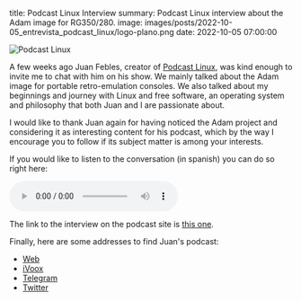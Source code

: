 title: Podcast Linux Interview
summary: Podcast Linux interview about the Adam image for RG350/280.
image: images/posts/2022-10-05_entrevista_podcast_linux/logo-plano.png
date: 2022-10-05 07:00:00

![Podcast Linux](/images/posts/2022-10-05_entrevista_podcast_linux/logo-plano.png)

A few weeks ago Juan Febles, creator of [Podcast Linux](https://podcastlinux.com/), was kind enough to invite me to chat with him on his show. We mainly talked about the Adam image for portable retro-emulation consoles. We also talked about my beginnings and journey with Linux and free software, an operating system and philosophy that both Juan and I are passionate about.

I would like to thank Juan again for having noticed the Adam project and considering it as interesting content for his podcast, which by the way I encourage you to follow if its subject matter is among your interests.

If you would like to listen to the conversation (in spanish) you can do so right here:

<audio controls="">
  <source src="https://archive.org/download/podcast_linux/PL166.ogg" type="audio/ogg">
  <source src="https://archive.org/download/podcast_linux/PL166.mp3" type="audio/mpeg">
</audio>

The link to the interview on the podcast site is [this one](https://podcastlinux.com/posts/podcastlinux/166-Podcast-Linux/).

Finally, here are some addresses to find Juan's podcast:

* [Web](https://podcastlinux.com/)
* [iVoox](https://www.ivoox.com/podcast-podcast-linux_sq_f1297890_1.html)
* [Telegram](https://t.me/podcastlinux)
* [Twitter](https://twitter.com/podcastlinux)